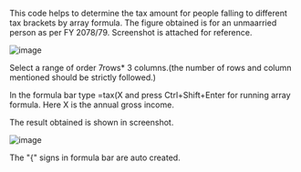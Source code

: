 This code helps to determine the tax amount for people falling to  different tax brackets by array formula. The figure obtained is for an unmaarried person as per FY 2078/79.
Screenshot is attached for reference.




![image](https://user-images.githubusercontent.com/69753800/202835301-5689d189-0033-48f4-9b59-a5012b69f58a.png)


Select a range of order 7rows* 3 columns.(the number of rows and column mentioned should be strictly followed.)

In the formula bar type =tax(X  and press Ctrl+Shift+Enter for running array formula. Here X is the annual gross income.

The result obtained is shown in screenshot.

![image](https://user-images.githubusercontent.com/69753800/202835469-bf37ff3b-00f2-4e93-9bb7-905d1d931359.png)


The "{" signs in formula bar are auto created.

